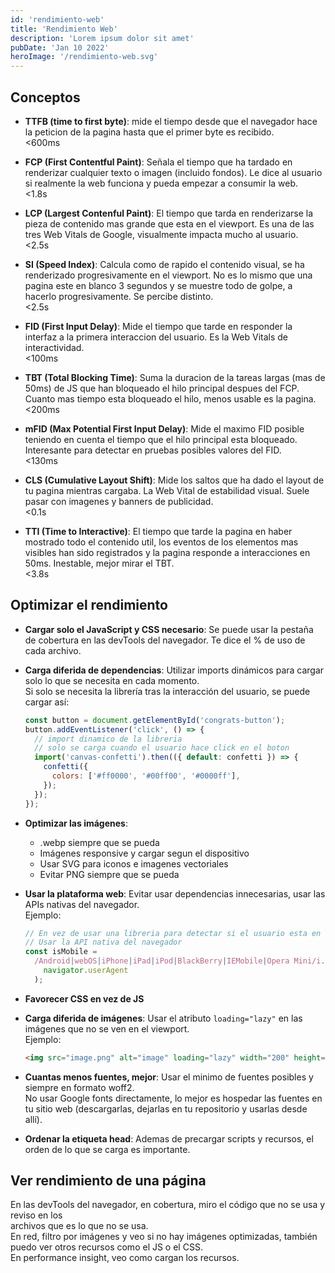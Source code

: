 ```yaml
---
id: 'rendimiento-web'
title: 'Rendimiento Web'
description: 'Lorem ipsum dolor sit amet'
pubDate: 'Jan 10 2022'
heroImage: '/rendimiento-web.svg'
---
```


## Conceptos

- **TTFB (time to first byte)**: mide el tiempo desde que el navegador
  hace la peticion de la pagina hasta que el primer byte es recibido.  
  <600ms

- **FCP (First Contentful Paint)**: Señala el tiempo que ha tardado en renderizar
  cualquier texto o imagen (incluido fondos). Le dice al usuario si realmente la
  web funciona y pueda empezar a consumir la web.  
  <1.8s

- **LCP (Largest Contenful Paint)**: El tiempo que tarda en renderizarse la pieza
  de contenido mas grande que esta en el viewport. Es una de las tres Web Vitals
  de Google, visualmente impacta mucho al usuario.  
  <2.5s

- **SI (Speed Index)**: Calcula como de rapido el contenido visual, se ha
  renderizado progresivamente en el viewport. No es lo mismo que una pagina este
  en blanco 3 segundos y se muestre todo de golpe, a hacerlo progresivamente.
  Se percibe distinto.  
  <2.5s

- **FID (First Input Delay)**: Mide el tiempo que tarde en responder la interfaz
  a la primera interaccion del usuario. Es la Web Vitals de interactividad.  
  <100ms

- **TBT (Total Blocking Time)**: Suma la duracion de la tareas largas (mas de 50ms)
  de JS que han bloqueado el hilo principal despues del FCP. Cuanto mas tiempo esta
  bloqueado el hilo, menos usable es la pagina.  
  <200ms

- **mFID (Max Potential First Input Delay)**: Mide el maximo FID posible teniendo
  en cuenta el tiempo que el hilo principal esta bloqueado. Interesante para detectar
  en pruebas posibles valores del FID.  
  <130ms

- **CLS (Cumulative Layout Shift)**: Mide los saltos que ha dado el layout de tu pagina
  mientras cargaba. La Web Vital de estabilidad visual. Suele pasar con imagenes
  y banners de publicidad.  
  <0.1s

- **TTI (Time to Interactive)**: El tiempo que tarde la pagina en haber mostrado todo
  el contenido util, los eventos de los elementos mas visibles han sido registrados y
  la pagina responde a interacciones en 50ms. Inestable, mejor mirar el TBT.  
  <3.8s

## Optimizar el rendimiento

- **Cargar solo el JavaScript y CSS necesario**: Se puede usar la pestaña de cobertura
  en las devTools del navegador. Te dice el % de uso de cada archivo.

- **Carga diferida de dependencias**: Utilizar imports dinámicos para cargar solo lo que
  se necesita en cada momento.  
  Si solo se necesita la librería tras la interacción del usuario, se puede cargar así:

  ```js
  const button = document.getElementById('congrats-button');
  button.addEventListener('click', () => {
    // import dinamico de la libreria
    // solo se carga cuando el usuario hace click en el boton
    import('canvas-confetti').then(({ default: confetti }) => {
      confetti({
        colors: ['#ff0000', '#00ff00', '#0000ff'],
      });
    });
  });
  ```

- **Optimizar las imágenes**:

  - .webp siempre que se pueda
  - Imágenes responsive y cargar segun el dispositivo
  - Usar SVG para iconos e imagenes vectoriales
  - Evitar PNG siempre que se pueda

- **Usar la plataforma web**: Evitar usar dependencias innecesarias, usar las APIs
  nativas del navegador.  
  Ejemplo:

  ```js
  // En vez de usar una libreria para detectar si el usuario esta en un dispositivo movil
  // Usar la API nativa del navegador
  const isMobile =
    /Android|webOS|iPhone|iPad|iPod|BlackBerry|IEMobile|Opera Mini/i.test(
      navigator.userAgent
    );
  ```

- **Favorecer CSS en vez de JS**

- **Carga diferida de imágenes**: Usar el atributo `loading="lazy"` en las imágenes
  que no se ven en el viewport.  
  Ejemplo:

  ```html
  <img src="image.png" alt="image" loading="lazy" width="200" height="200" />
  ```

- **Cuantas menos fuentes, mejor**: Usar el minimo de fuentes posibles y siempre en
  formato woff2.  
  No usar Google fonts directamente, lo mejor es hospedar las fuentes en tu sitio web
  (descargarlas, dejarlas en tu repositorio y usarlas desde allí).

- **Ordenar la etiqueta head**: Ademas de precargar scripts y recursos, el orden de lo
  que se carga es importante.

## Ver rendimiento de una página

En las devTools del navegador, en cobertura, miro el código que no se usa y reviso en los  
archivos que es lo que no se usa.  
En red, filtro por imágenes y veo si no hay imágenes optimizadas, también puedo ver otros
recursos como el JS o el CSS.  
En performance insight, veo como cargan los recursos.
